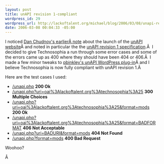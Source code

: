 ```yaml
--- 
layout: post
title: unAPI revision 1-compliant
wordpress_id: 29
wordpress_url: http://lackoftalent.org/michael/blog/2006/03/08/unapi-revision-1-compliant/
date: 2006-03-08 00:04:33 -05:00
---
```

I noticed <a title="dchud's unAPI.info announcement" href="http://onebiglibrary.net/projects/unapi/unapi-info" target="_blank">Dan Chudnov's earlierÂ note</a> about the launch of the <a title="unAPI.info" href="http://unapi.info/" target="_blank">unAPI website</a>Â and noted in particular the the <a title="unAPI revision 1 spec" href="http://unapi.info/specs/" target="_blank">unAPI revision 1 specification</a>.Â  I decided to give Technosophia a run through some error cases and some of the errors came up as 400 where they should have been 404 or 406.Â  I made a few minor tweaks to <a title="unAPI WP plugin" href="http://www.wallandbinkley.com/quaedam/?p=59" target="_blank">pbinkley's unAPI WordPress plug-in</a>Â and I believe Technosophia is now fully compliant with unAPI revision 1.Â 

Here are the test cases I used:
<ul>
	<li><a href="http://www.lackoftalent.org/michael/blog/unapi.php" target="_blank">/unapi.php</a>
<strong>200 Ok</strong></li>
	<li><a href="http://www.lackoftalent.org/michael/blog/unapi.php?uri=oai%3Alackoftalent.org%3Atechnosophia%3A25" target="_blank">/unapi.php?uri=oai%3Alackoftalent.org%3Atechnosophia%3A25</a>
<strong>300 Multiple Choices</strong></li>
	<li><a href="http://www.lackoftalent.org/michael/blog/unapi.php?uri=oai%3Alackoftalent.org%3Atechnosophia%3A25&format=mods" target="_blank">/unapi.php?uri=oai%3Alackoftalent.org%3Atechnosophia%3A25&format=mods</a>
<strong>200 Ok</strong></li>
	<li><a href="http://www.lackoftalent.org/michael/blog/unapi.php?uri=oai%3Alackoftalent.org%3Atechnosophia%3A25&format=BADFORMAT" target="_blank">/unapi.php?uri=oai%3Alackoftalent.org%3Atechnosophia%3A25&format=BADFORMAT</a>
<strong>406 Not Acceptable</strong></li>
	<li><a href="http://www.lackoftalent.org/michael/blog/unapi.php?uri=BADURI&format=mods" target="_blank">/unapi.php?uri=BADURI&format=mods</a>
<strong>404 Not Found</strong></li>
	<li><a href="http://www.lackoftalent.org/michael/blog/unapi.php?format=mods" target="_blank">/unapi.php?format=mods</a>
<strong>400 Bad Request</strong></li>
</ul>
Woohoo?

Â 
